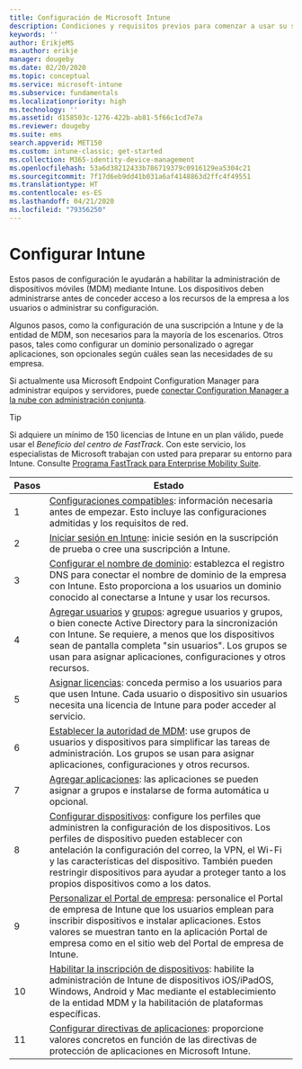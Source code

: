 ```yaml
---
title: Configuración de Microsoft Intune
description: Condiciones y requisitos previos para comenzar a usar su suscripción de Intune
keywords: ''
author: ErikjeMS
ms.author: erikje
manager: dougeby
ms.date: 02/20/2020
ms.topic: conceptual
ms.service: microsoft-intune
ms.subservice: fundamentals
ms.localizationpriority: high
ms.technology: ''
ms.assetid: d158503c-1276-422b-ab81-5f66c1cd7e7a
ms.reviewer: dougeby
ms.suite: ems
search.appverid: MET150
ms.custom: intune-classic; get-started
ms.collection: M365-identity-device-management
ms.openlocfilehash: 53a6d38212433b786719379c0916129ea5304c21
ms.sourcegitcommit: 7f17d6eb9dd41b031a6af4148863d2ffc4f49551
ms.translationtype: HT
ms.contentlocale: es-ES
ms.lasthandoff: 04/21/2020
ms.locfileid: "79356250"
---
```

# <a name="set-up-intune"></a>Configurar Intune

Estos pasos de configuración le ayudarán a habilitar la administración de dispositivos móviles (MDM) mediante Intune. Los dispositivos deben administrarse antes de conceder acceso a los recursos de la empresa a los usuarios o administrar su configuración.

Algunos pasos, como la configuración de una suscripción a Intune y de la entidad de MDM, son necesarios para la mayoría de los escenarios. Otros pasos, tales como configurar un dominio personalizado o agregar aplicaciones, son opcionales según cuáles sean las necesidades de su empresa.

Si actualmente usa Microsoft Endpoint Configuration Manager para administrar equipos y servidores, puede [conectar Configuration Manager a la nube con administración conjunta](https://docs.microsoft.com/configmgr/comanage/overview).

>[!TIP]
>Si adquiere un mínimo de 150 licencias de Intune en un plan válido, puede usar el *Beneficio del centro de FastTrack*. Con este servicio, los especialistas de Microsoft trabajan con usted para preparar su entorno para Intune. Consulte [Programa FastTrack para Enterprise Mobility Suite](https://docs.microsoft.com/enterprise-mobility-security/Solutions/enterprise-mobility-fasttrack-program).

| Pasos | Estado  |
|---|---|
|   1   | [Configuraciones compatibles](supported-devices-browsers.md): información necesaria antes de empezar. Esto incluye las configuraciones admitidas y los requisitos de red.|
|   2   |  [Iniciar sesión en Intune](account-sign-up.md): inicie sesión en la suscripción de prueba o cree una suscripción a Intune. |
|   3   | [Configurar el nombre de dominio](custom-domain-name-configure.md): establezca el registro DNS para conectar el nombre de dominio de la empresa con Intune. Esto proporciona a los usuarios un dominio conocido al conectarse a Intune y usar los recursos. |
|   4   | [Agregar usuarios](users-add.md) y [grupos](groups-add.md): agregue usuarios y grupos, o bien conecte Active Directory para la sincronización con Intune. Se requiere, a menos que los dispositivos sean de pantalla completa "sin usuarios". Los grupos se usan para asignar aplicaciones, configuraciones y otros recursos.|
|   5   | [Asignar licencias](licenses-assign.md): conceda permiso a los usuarios para que usen Intune. Cada usuario o dispositivo sin usuarios necesita una licencia de Intune para poder acceder al servicio. |
|   6   | [Establecer la autoridad de MDM](mdm-authority-set.md): use grupos de usuarios y dispositivos para simplificar las tareas de administración. Los grupos se usan para asignar aplicaciones, configuraciones y otros recursos. |
|   7   | [Agregar aplicaciones](../apps/apps-add.md): las aplicaciones se pueden asignar a grupos e instalarse de forma automática u opcional. |
|   8   | [Configurar dispositivos](../configuration/device-profiles.md): configure los perfiles que administren la configuración de los dispositivos. Los perfiles de dispositivo pueden establecer con antelación la configuración del correo, la VPN, el Wi-Fi y las características del dispositivo. También pueden restringir dispositivos para ayudar a proteger tanto a los propios dispositivos como a los datos. |
|   9   |  [Personalizar el Portal de empresa](../apps/company-portal-app.md): personalice el Portal de empresa de Intune que los usuarios emplean para inscribir dispositivos e instalar aplicaciones. Estos valores se muestran tanto en la aplicación Portal de empresa como en el sitio web del Portal de empresa de Intune.       |
|  10   | [Habilitar la inscripción de dispositivos](mdm-authority-set.md): habilite la administración de Intune de dispositivos iOS/iPadOS, Windows, Android y Mac mediante el establecimiento de la entidad MDM y la habilitación de plataformas específicas. |
|  11   |  [Configurar directivas de aplicaciones](../apps/app-protection-policy.md): proporcione valores concretos en función de las directivas de protección de aplicaciones en Microsoft Intune. |
